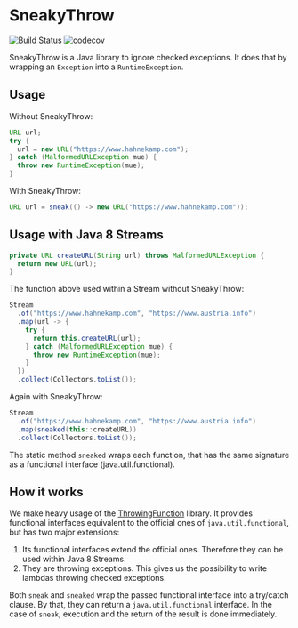 # SneakyThrow

[![Build Status](https://travis-ci.org/rainerhahnekamp/sneakythrow.svg?branch=master)](https://travis-ci.org/rainerhahnekamp/sneakythrow.svg?branch=master)
[![codecov](https://codecov.io/gh/rainerhahnekamp/sneakythrow/branch/master/graph/badge.svg)](https://codecov.io/gh/rainerhahnekamp/sneakythrow)

SneakyThrow is a Java library to ignore checked exceptions. It does that by wrapping an `Exception` into a `RuntimeException`.

## Usage

Without SneakyThrow:
```java
URL url;
try {
  url = new URL("https://www.hahnekamp.com");
} catch (MalformedURLException mue) {
  throw new RuntimeException(mue);
}
```
With SneakyThrow:
```java
URL url = sneak(() -> new URL("https://www.hahnekamp.com"));
```
## Usage with Java 8 Streams
```java
private URL createURL(String url) throws MalformedURLException {
  return new URL(url);
}
```

The function above used within a Stream without SneakyThrow:
```java
Stream
  .of("https://www.hahnekamp.com", "https://www.austria.info")
  .map(url -> {
    try {
      return this.createURL(url);
    } catch (MalformedURLException mue) {
      throw new RuntimeException(mue);
    }
  })  
  .collect(Collectors.toList());
```
Again with SneakyThrow:

```java
Stream
  .of("https://www.hahnekamp.com", "https://www.austria.info")
  .map(sneaked(this::createURL))
  .collect(Collectors.toList());
```
The static method `sneaked` wraps each function, that has the same signature as a functional interface (java.util.functional).
## How it works

We make heavy usage of the [ThrowingFunction](https://github.com/pivovarit/ThrowingFunction) library. It provides functional interfaces equivalent to the official ones of `java.util.functional`, but has two major extensions:
1. Its functional interfaces extend the official ones. Therefore they can be used within Java 8 Streams.
2. They are throwing exceptions. This gives us the possibility to write lambdas throwing checked exceptions.

Both `sneak` and `sneaked` wrap the passed functional interface into a try/catch clause. By that, they can return a `java.util.functional` interface. In the case of `sneak`, execution and the return of the result is done immediately. 


